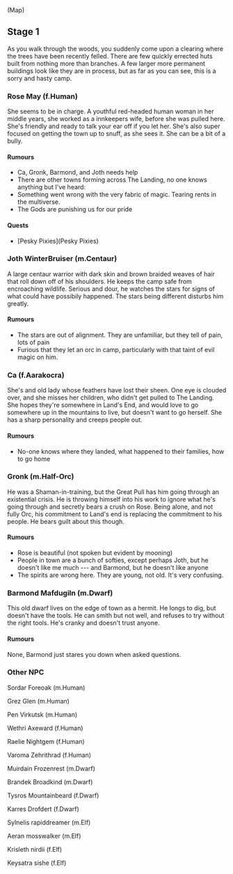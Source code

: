 (Map)

## Stage 1
As you walk through the woods, you suddenly come upon a clearing where the trees have been recently felled. There are few quickly errected huts built from nothing more than branches.  A few larger more permanent buildings look like they are in process, but as far as you can see, this is a sorry and hasty camp.

### Rose May (f.Human)
She seems to be in charge. A youthful red-headed human woman in her middle years, she worked as a innkeepers wife, before she was pulled here. She's friendly and ready to talk your ear off if you let her. She's also super focused on getting the town up to snuff, as she sees it. She can be a bit of a bully.

#### Rumours
* Ca, Gronk, Barmond, and Joth needs help
* There are other towns forming across The Landing, no one knows anything but I've heard:
* Something went wrong with the very fabric of magic. Tearing rents in the multiverse.
* The Gods are punishing us for our pride
#### Quests
* [Pesky Pixies](Pesky Pixies)

### Joth WinterBruiser (m.Centaur)
A large centaur warrior with dark skin and brown braided weaves of hair that roll down off of his shoulders. He keeps the camp safe from encroaching wildlife. Serious and dour, he watches the stars for signs of what could have possibily happened. The stars being different disturbs him greatly.

#### Rumours
* The stars are out of alignment. They are unfamiliar, but they tell of pain, lots of pain
* Furious that they let an orc in camp, particularly with that taint of evil magic on him.

### Ca (f.Aarakocra)
She's and old lady whose feathers have lost their sheen. One eye is clouded over, and she misses her children, who didn't get pulled to The Landing. She hopes they're somewhere in Land's End, and would love to go somewhere up in the mountains to live, but doesn't want to go herself. She has a sharp personality and creeps people out.

#### Rumours
* No-one knows where they landed, what happened to their families, how to go home

### Gronk (m.Half-Orc)
He was a Shaman-in-training, but the Great Pull has him going through an existential crisis. He is throwing himself into his work to ignore what he's going through and secretly bears a crush on Rose. Being alone, and not fully Orc, his commitment to Land's end is replacing the commitment to his people. He bears guilt about this though.

#### Rumours
* Rose is beautiful (not spoken but evident by mooning)
* People in town are a bunch of softies, except perhaps Joth, but he doesn't like me much --- and Barmond, but he doesn't like anyone
* The spirits are wrong here. They are young, not old. It's very confusing.

### Barmond Mafdugiln (m.Dwarf)
This old dwarf lives on the edge of town as a hermit. He longs to dig, but doesn't have the tools. He can smith but not well, and refuses to try without the right tools. He's cranky and doesn't trust anyone.

#### Rumours
None, Barmond just stares you down when asked questions.

### Other NPC
Sordar Foreoak (m.Human)

Grez Glen (m.Human)

Pen Virkutsk (m.Human)

Wethri Axeward (f.Human)

Raelie Nightgem (f.Human)

Varoma Zehrithrad (f.Human)

Muirdain Frozenrest (m.Dwarf)

Brandek Broadkind (m.Dwarf)

Tysros Mountainbeard (f.Dwarf)

Karres Drofdert (f.Dwarf)

Sylnelis rapiddreamer (m.Elf)

Aeran mosswalker (m.Elf)

Krisleth nirdii (f.Elf)

Keysatra sishe (f.Elf)